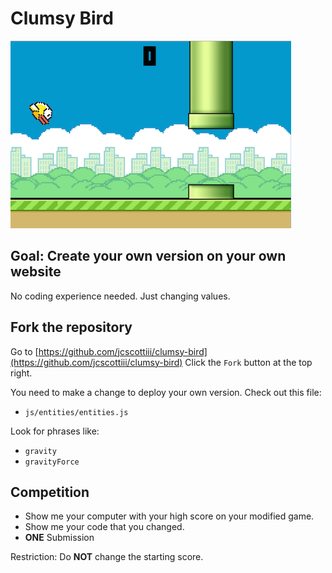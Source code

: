 # Clumsy Bird

![Clumsy Bird Screenshot](https://raw.githubusercontent.com/jcscottiii/IntroToGithubMaterials/master/img/clumsy-bird.png)


## Goal: Create your own version on your own website

No coding experience needed. Just changing values.


## Fork the repository

Go to [https://github.com/jcscottiii/clumsy-bird](https://github.com/jcscottiii/clumsy-bird)
Click the `Fork` button at the top right.


You need to make a change to deploy your own version. Check out this file:
- `js/entities/entities.js`

Look for phrases like:
- `gravity`
- `gravityForce`


## Competition

- Show me your computer with your high score on your modified game.
- Show me your code that you changed.
- **ONE** Submission

Restriction:
Do **NOT** change the starting score.
